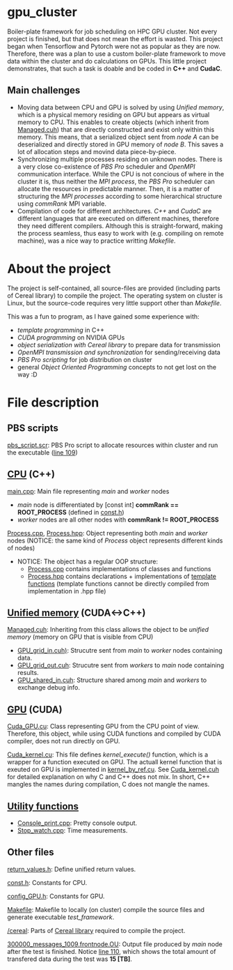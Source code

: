 # gpu_cluster
Boiler-plate framework for job scheduling on HPC GPU cluster. Not every project is finished, but that does not mean the effort is wasted. This project began when Tensorflow and Pytorch were not as popular as they are now. Therefore, there was a plan to use a custom boiler-plate framework to move data within the cluster and do calculations on GPUs. This little project demonstrates, that such a task is doable and be coded in **C++** and **CudaC**.

## Main challenges
  - Moving data between CPU and GPU is solved by using _Unified memory_, which is a physical memory residing on GPU but appears as virtual memory to CPU. This enables to create objects (which inherit from [Managed.cuh](./gpu_cluster/source_code/Data_objects/Managed.cuh)) that are directly constructed and exist only within this memory. This means, that a serialized object sent from _node A_ can be deserialized and directly stored in GPU memory of _node B_. This saves a lot of allocation steps and movind data piece-by-piece.
  - Synchronizing multiple processes residing on unknown nodes. There is a very close co-existence of _PBS Pro_ scheduler and _OpenMPI_ communication interface. While the CPU is not concious of where in the cluster it is, thus neither the _MPI process_, the _PBS Pro_ scheduler can allocate the resources in predictable manner. Then, it is a matter of structuring the _MPI processes_ according to some hierarchical structure using _commRank_ MPI variable.
  - Compilation of code for different architectures. _C++_ and _CudaC_ are different languages that are executed on different machines, therefore they need different compilers. Although this is straight-forward, making the process seamless, thus easy to work with (e.g. compiling on remote machine), was a nice way to practice writting _Makefile_.

# About the project
The project is self-contained, all source-files are provided (including parts of Cereal library) to compile the project. The operating system on cluster is Linux, but the source-code requires very little support other than _Makefile_. 

This was a fun to program, as I have gained some experience with:
  - _template programming_ in C++
  - _CUDA programming_ on NVIDIA GPUs
  - _object serialization with Cereal library_ to prepare data for transmission
  - _OpenMPI transmission and synchronization_ for sending/receiving data
  - _PBS Pro scripting_ for job distribution on cluster
  - general _Object Oriented Programming_ concepts to not get lost on the way :D

# File description
## PBS scripts
[pbs_script.scr](./gpu_cluster/pbs_script.scr): PBS Pro script to allocate resources within cluster and run the executable ([line 109](https://github.com/martin-garaj/gpu_cluster/blob/fcde60d0c0ebed684a9ed1386eee799844226eda/pbs_script.scr#L109))

## [CPU](./gpu_cluster/source_code) (C++)
[main.cpp](./gpu_cluster/source_code/main.cpp): Main file representing _main_ and _worker_ nodes
  - _main_ node is differentiated by [const int] **commRank == ROOT_PROCESS** (defined in [const.h](./gpu_cluster/source_code/const.h))
  - _worker_ nodes are all other nodes with **commRank != ROOT_PROCESS** 
  
[Process.cpp](./gpu_cluster/source_code/Process.cpp), [Process.hpp](./gpu_cluster/source_code/Process.hpp): Object representing both _main_ and _worker_ nodes (NOTICE: the same kind of _Process_ object represents different kinds of nodes)
  - NOTICE: The object has a regular OOP structure:
    - [Process.cpp](./gpu_cluster/source_code/Process.cpp) contains implementations of classes and functions 
    - [Process.hpp](./gpu_cluster/source_code/Process.hpp) contains declarations + implementations of [template functions](https://github.com/martin-garaj/gpu_cluster/blob/45a0ebc99051b16a3dbca8e8fcef00032a10187a/source_code/Process.hpp#L114) (template functions cannot be directly compiled from implementation in .hpp file)


## [Unified memory](./gpu_cluster/source_code/Data_objects) (CUDA<->C++)
[Managed.cuh](./gpu_cluster/source_code/Data_objects/Managed.cuh): Inheriting from this class allows the object to be _unified memory_ (memory on GPU that is visible from CPU)
  - [GPU_grid_in.cuh)](./gpu_cluster/source_code/Data_objects/GPU_grid_in.cuh): Strucutre sent from _main_ to _worker_ nodes containing data.
  - [GPU_grid_out.cuh](./gpu_cluster/source_code/Data_objects/GPU_grid_out.cuh): Strucutre sent from _workers_ to _main_ node containing results.
  - [GPU_shared_in.cuh](./gpu_cluster/source_code/Data_objects/GPU_shared_in.cuh): Structure shared among _main_ and _workers_ to exchange debug info.


## [GPU](./gpu_cluster/source_code/Cuda) (CUDA)
[Cuda_GPU.cu](./gpu_cluster/source_code/Cuda/Cuda_GPU.cu): Class representing GPU from the CPU point of view. Therefore, this object, while using CUDA functions and compiled by CUDA compiler, does not run directly on GPU. 

[Cuda_kernel.cu](./gpu_cluster/source_code/Cuda/Cuda_kernel.cu): This file defines _kernel_execute()_ function, which is a wrapper for a function executed on GPU. The actuall kernel function that is exeuted on GPU is implemented in [kernel_by_ref.cu](./gpu_cluster/source_code/Cuda/kernel_by_ref.cu). See [Cuda_kernel.cuh](./gpu_cluster/source_code/Cuda/Cuda_kernel.cuh) for detailed explanation on why C and C++ does not mix. In short, C++ mangles the names during compilation, C does not mangle the names.

## [Utility functions](./gpu_cluster/source_code/Utility)
  - [Console_print.cpp](./gpu_cluster/source_code/Utility/Console_print.cpp): Pretty console output.
  - [Stop_watch.cpp](gpu_cluster/source_code/Utility/Stop_watch.cpp): Time measurements.
 
 
## Other files
[return_values.h](./gpu_cluster/source_code/Utility/return_values.h): Define unified return values.

[const.h](./gpu_cluster/source_code/const.h): Constants for CPU.

[config_GPU.h](./gpu_cluster/source_code/config_GPU.h): Constants for GPU.

[Makefile](./gpu_cluster/source_code/Makefile): Makefile to locally (on cluster) compile the source files and generate executable _test\_framework_.

[/cereal](./gpu_cluster/source_code/cereal/): Parts of [Cereal library](https://uscilab.github.io/cereal/) required to compile the project.

[300000_messages_1009.frontnode.OU](./output/300000_messages_1009.frontnode.OU): Output file produced by _main_ node after the test is finished. Notice [line 110](https://github.com/martin-garaj/gpu_cluster/blob/810cc91483a78c9852e6abf0d0d0d838ba819b0f/output/300000_messages_1009.frontnode.OU#L110), which shows the total amount of transfered data during the test was **15 [TB]**.
